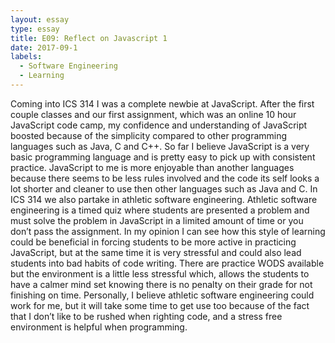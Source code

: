 ```yaml
---
layout: essay
type: essay
title: E09: Reflect on Javascript 1
date: 2017-09-1
labels:
  - Software Engineering
  - Learning
---
```


Coming into ICS 314 I was a complete newbie at JavaScript.  After the first couple classes and our first assignment, which was an online 10 hour JavaScript code camp, my confidence and understanding of JavaScript boosted because of the simplicity compared to other programming languages such as Java, C and C++.  So far I believe JavaScript is a very basic programming language and is pretty easy to pick up with consistent practice. JavaScript to me is more enjoyable than another languages because there seems to be less rules involved and the code its self looks a lot shorter and cleaner to use then other languages such as Java and C.
In ICS 314 we also partake in athletic software engineering. Athletic software engineering is a timed quiz where students are presented a problem and must solve the problem in JavaScript in a limited amount of time or you don’t pass the assignment. In my opinion I can see how this style of learning could be beneficial in forcing students to be more active in practicing JavaScript, but at the same time it is very stressful and could also lead students into bad habits of code writing. There are practice WODS available but the environment is a little less stressful which, allows the students to have a calmer mind set knowing there is no penalty on their grade for not finishing on time. Personally, I believe athletic software engineering could work for me, but it will take some time to get use too because of the fact that I don’t like to be rushed when righting code, and a stress free environment is helpful when programming. 
